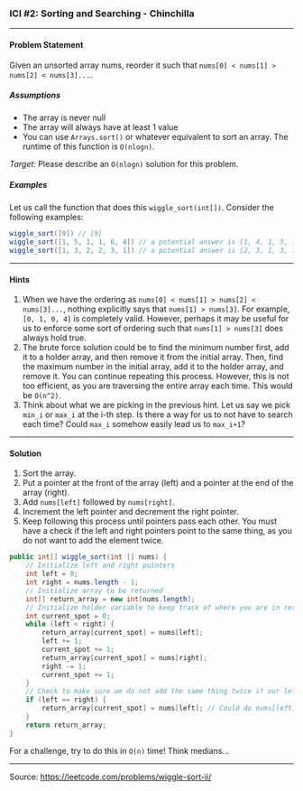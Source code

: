 ### ICI #2: Sorting and Searching - Chinchilla
___
#### Problem Statement
Given an unsorted array nums, reorder it such that `nums[0] < nums[1] > nums[2] < nums[3]...`.

##### Assumptions
- The array is never null
- The array will always have at least 1 value
- You can use `Arrays.sort()` or whatever equivalent to sort an array. The runtime of this function is `O(nlogn)`.

*Target:* Please describe an `O(nlogn)` solution for this problem.

##### Examples

Let us call the function that does this `wiggle_sort(int[])`. Consider the following examples:

```java
wiggle_sort([9]) // [9]
wiggle_sort([1, 5, 1, 1, 6, 4]) // a potential answer is [1, 4, 1, 5, 1, 6]. 
wiggle_sort([1, 3, 2, 2, 3, 1]) // a potential answer is [2, 3, 1, 3, 1, 2].
```

____

#### Hints

1. When we have the ordering as `nums[0] < nums[1] > nums[2] < nums[3]...`, nothing explicitly says that `nums[1] > nums[3]`. For example, `[0, 1, 0, 4]` is completely valid. However, perhaps it may be useful for us to enforce some sort of ordering such that `nums[1] > nums[3]` does always hold true.
2. The brute force solution could be to find the minimum number first, add it to a holder array, and then remove it from the initial array. Then, find the maximum number in the initial array, add it to the holder array, and remove it. You can continue repeating this process. However, this is not too efficient, as you are traversing the entire array each time. This would be `O(n^2)`.
2. Think about what we are picking in the previous hint. Let us say we pick `min_i` or `max_i` at the i-th step. Is there a way for us to not have to search each time? Could `max_i` somehow easily lead us to `max_i+1`? 

___

#### Solution

1. Sort the array.
2. Put a pointer at the front of the array (left) and a pointer at the end of the array (right).
3. Add `nums[left]` followed by `nums[right]`.
4. Increment the left pointer and decrement the right pointer.
5. Keep following this process until pointers pass each other. You must have a check if the left and right pointers point to the same thing, as you do not want to add the element twice.

```java
public int[] wiggle_sort(int [] nums) {
    // Initialize left and right pointers
    int left = 0;
    int right = nums.length - 1;
    // Initialize array to be returned
    int[] return_array = new int[nums.length];
    // Initialize holder variable to keep track of where you are in return array
    int current_spot = 0;
    while (left < right) {
        return_array[current_spot] = nums[left];
        left += 1;
        current_spot += 1;
        return_array[current_spot] = nums[right];
        right -= 1;
        current_spot += 1;
    }    
    // Check to make sure we do not add the same thing twice if our left and right are pointing to the same thing
    if (left == right) {
        return_array[current_spot] = nums[left]; // Could do nums[left] as well
    }
    return return_array;
}
```

For a challenge, try to do this in `O(n)` time! Think medians...

____

Source: https://leetcode.com/problems/wiggle-sort-ii/